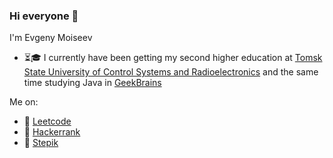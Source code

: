 ### Hi everyone 👋 
I'm Evgeny Moiseev

- ⏳🎓 I currently have been getting my second higher education at [Tomsk State University of Control Systems and Radioelectronics](https://tusur.ru/en) and the same time studying Java in [GeekBrains](https://gb.ru)

Me on:
+ 🙈 [Leetcode](https://leetcode.com/FunnyIcecream/)
+ 🙉 [Hackerrank](https://www.hackerrank.com/IseeHorizont)
+ 🙊 [Stepik](https://stepik.org/users/175687776?preview=true)


<!--
**IseeHorizont/IseeHorizont** is a ✨ _special_ ✨ repository because its `README.md` (this file) appears on your GitHub profile.

Here are some ideas to get you started:

- 🔭 I’m currently working on ...
- 🌱 I’m currently learning ...
- 👯 I’m looking to collaborate on ...
- 🤔 I’m looking for help with ...
- 💬 Ask me about ...
- 📫 How to reach me: ...
- 😄 Pronouns: ...
- ⚡ Fun fact: ...
-->
